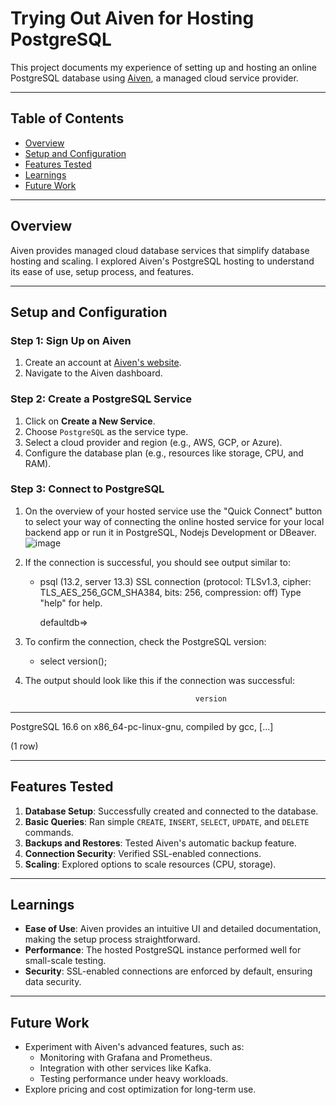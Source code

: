 # Trying Out Aiven for Hosting PostgreSQL

This project documents my experience of setting up and hosting an online PostgreSQL database using [Aiven](https://aiven.io), a managed cloud service provider.

---

## Table of Contents
- [Overview](#overview)
- [Setup and Configuration](#setup-and-configuration)
- [Features Tested](#features-tested)
- [Learnings](#learnings)
- [Future Work](#future-work)


---

## Overview
Aiven provides managed cloud database services that simplify database hosting and scaling. I explored Aiven's PostgreSQL hosting to understand its ease of use, setup process, and features.

---

## Setup and Configuration

### **Step 1: Sign Up on Aiven**
1. Create an account at [Aiven's website](https://aiven.io).
2. Navigate to the Aiven dashboard.

### **Step 2: Create a PostgreSQL Service**
1. Click on **Create a New Service**.
2. Choose `PostgreSQL` as the service type.
3. Select a cloud provider and region (e.g., AWS, GCP, or Azure).
4. Configure the database plan (e.g., resources like storage, CPU, and RAM).

### **Step 3: Connect to PostgreSQL**
1. On the overview of your hosted service use the "Quick Connect" button to select your way of connecting the online hosted service for your local backend app or run it in PostgreSQL, Nodejs Development or DBeaver.
![image](https://github.com/user-attachments/assets/4bf15b81-028a-4b31-959d-9d64af3d549e)
2. If the connection is successful, you should see output similar to:
   - psql (13.2, server 13.3)
     SSL connection (protocol: TLSv1.3, cipher: TLS_AES_256_GCM_SHA384, bits: 256, compression: off)
     Type "help" for help.

     defaultdb=>
3. To confirm the connection, check the PostgreSQL version:
   - select version();
     
4. The output should look like this if the connection was successful:
   
                                             version
--------------------------------------------------------------------------------------------
PostgreSQL 16.6 on x86_64-pc-linux-gnu, compiled by gcc, [...]

(1 row)


---

## Features Tested

1. **Database Setup**: Successfully created and connected to the database.
2. **Basic Queries**: Ran simple `CREATE`, `INSERT`, `SELECT`, `UPDATE`, and `DELETE` commands.
3. **Backups and Restores**: Tested Aiven's automatic backup feature.
4. **Connection Security**: Verified SSL-enabled connections.
5. **Scaling**: Explored options to scale resources (CPU, storage).

---

## Learnings

- **Ease of Use**: Aiven provides an intuitive UI and detailed documentation, making the setup process straightforward.
- **Performance**: The hosted PostgreSQL instance performed well for small-scale testing.
- **Security**: SSL-enabled connections are enforced by default, ensuring data security.

---

## Future Work

- Experiment with Aiven's advanced features, such as:
  - Monitoring with Grafana and Prometheus.
  - Integration with other services like Kafka.
  - Testing performance under heavy workloads.
- Explore pricing and cost optimization for long-term use.



